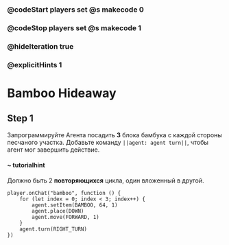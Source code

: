 ### @codeStart players set @s makecode 0
### @codeStop players set @s makecode 1

### @hideIteration true 
### @explicitHints 1


# Bamboo Hideaway

## Step 1
Запрограммируйте Агента посадить **3** блока бамбука с каждой стороны песчаного участка. Добавьте команду ``||agent: agent turn||``, чтобы агент мог завершить действие.

#### ~ tutorialhint
Должно быть 2 **повторяющихся** цикла, один вложенный в другой. 
 
```ghost
player.onChat("bamboo", function () {
    for (let index = 0; index < 3; index++) {
        agent.setItem(BAMBOO, 64, 1)
        agent.place(DOWN)
        agent.move(FORWARD, 1)
    }
    agent.turn(RIGHT_TURN)
})
```


